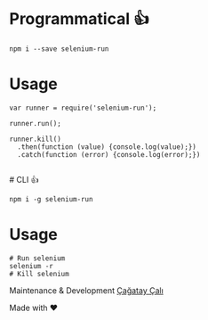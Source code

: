 # Programmatical :thumbsup:
```
npm i --save selenium-run
```

# Usage
```
var runner = require('selenium-run');

runner.run();

runner.kill()
  .then(function (value) {console.log(value);})
  .catch(function (error) {console.log(error);})


```

# CLI :thumbsup:
```
npm i -g selenium-run
```

# Usage
```
# Run selenium
selenium -r
# Kill selenium
```

Maintenance & Development [Çağatay Çalı](http://github.com/cagataycali)

Made with :heart:
